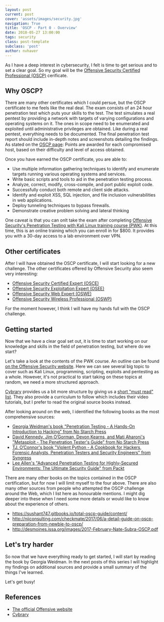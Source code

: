 ```yaml
---
layout: post
current: post
cover: 'assets/images/security.jpg'
navigation: True
title: 'OSCP - Part 0 - Overview'
date: 2018-05-27 13:00:00
tags: security
class: post-template
subclass: 'post'
author: nvhaver
---
```

As I have a deep interest in cybersecurity, I felt is time to get serious and to set a clear goal. So my goal will be the [Offensive Security Certified Professional (OSCP)](https://www.offensive-security.com/information-security-certifications/oscp-offensive-security-certified-professional/) cerificate.

## Why OSCP?

There are many other certificates which I could persue, but the OSCP certificate to me feels like the real deal. The exam consists of an 24 hour penetration test which puts your skills to the test. The test simulates a real pentest by providing a network with targets of varying configurations and operating systems on it. The ones in scope need to be enumerated and exploited until administrative privileges are obtained. Like during a real pentest, everything needs to be documented. The final penetration test report should include in-depth notes and screenshots detailing the findings. As stated on the [OSCP page](https://www.offensive-security.com/information-security-certifications/oscp-offensive-security-certified-professional/): Points are awarded for each compromised host, based on their difficulty and level of access obtained.

Once you have earned the OSCP certificate, you are able to:

- Use multiple information gathering techniques to identify and enumerate targets running various operating systems and services.
- Write basic scripts and tools to aid in the penetration testing process.
- Analyze, correct, modify, cross-compile, and port public exploit code.
- Successfully conduct both remote and client side attacks.
- Identify and exploit XSS, SQL injection, and file inclusion vulnerabilities in web applications.
- Deploy tunneling techniques to bypass firewalls.
- Demonstrate creative problem solving and lateral thinking

One caveat is that you can onlt take the exam after completing [Offensive Security's Penetration Testing with Kali Linux training course (PWK)](https://www.offensive-security.com/information-security-training/penetration-testing-training-kali-linux/). At this time, this is an online training which you can enroll in for $800. It provides you with a 30-day access to a lab environment over VPN.

## Other certificates

After I will have obtained the OSCP certificate, I will start looking for a new challenge. The other certificates offered by Offensive Security also seem very interesting:

- [Offensive Security Certified Expert (OSCE)](https://www.offensive-security.com/information-security-certifications/osce-offensive-security-certified-expert/)
- [Offensive Security Exploitation Expert (OSEE)](https://www.offensive-security.com/information-security-certifications/osee-offensive-security-exploitation-expert/)
- [Offensive Security Web Expert (OSWE)](https://www.offensive-security.com/information-security-certifications/oswe-offensive-security-web-expert/)
- [Offensive Security Wireless Professional (OSWP)](https://www.offensive-security.com/information-security-certifications/oswp-offensive-security-wireless-professional/)

For the moment however, I think I will have my hands full with the OSCP challenge.

## Getting started

Now that we have a clear goal set out, it is time to start working on our knowledge and skills in the field of penetration testing, but where do we start?

Let's take a look at the contents of the PWK course. An outline can be found [on the Offensive Security website](https://www.offensive-security.com/documentation/penetration-testing-with-kali.pdf). Here we can see several big topic to cover such as Kali Linux, programming, scripting, exploits and pentesting as a whole. However, it's not practical to start taking on these topics at random, we need a more structured approach.

[Cybrary](https://www.cybrary.it) provides us a bit more structure by giving us a [short "must read" list](https://www.cybrary.it/0p3n/prep-guide-offsecs-pwkoscp/). They also provide a curriculum to follow which includes their video tutorials, but I prefer to read the original source books instead.

After looking around on the web, I identified the following books as the most comprehensive sources:

- [Georgia Weidman's book "Penetration Testing - A Hands-On Introduction to Hacking" from No Starch Press](https://www.nostarch.com/pentesting)
- [David Kennedy, Jim O’Gorman, Devon Kearns, and Mati Aharoni's "Metasploit - The Penetration Tester's Guide" from No Starch Press](https://nostarch.com/metasploit)
- [TJ. O’Connor's book "Violent Python - A Cookbook for Hackers, Forensic Analysts, Penetration Testers and Security Engineers" from Syngress](https://repo.zenk-security.com/Programmation/Violent%20Python%20a%20Cookbook%20for%20Hackers-Forensic%20Analysts-Penetration%20testers%20and%20Security%20Engineers.pdf)
- [Lee Allen's "Advanced Penetration Testing for Highly-Secured Environments: The Ultimate Security Guide" from Packt](https://www.packtpub.com/networking-and-servers/advanced-penetration-testing-highly-secured-environments-ultimate-security-gu)

There are many other books on the topics contained in the OSCP certification, but for now I will limit myself to the four above. There are also many other sources from people who attempted the OSCP challenge around the Web, which I list here as honourable mentions. I might dig deeper into these when I need some more details or would like to know about the experience of others.

- https://sushant747.gitbooks.io/total-oscp-guide/content/
- http://niiconsulting.com/checkmate/2017/06/a-detail-guide-on-oscp-preparation-from-newbie-to-oscp/
- http://desmoines.issa.org/images/2017-February-Nate-Subra-OSCP.pdf

## Let's try harder

So now that we have everything ready to get started, I will start by reading the book by Georgia Weidman. In the next posts of this series I will highlight my findings on additional sources and provide a small summary of the things I've learned.

Let's get busy!

## References

- [The official Offensive website](https://www.offensive-security.com/)
- [Cybrary](https://www.cybrary.it)

